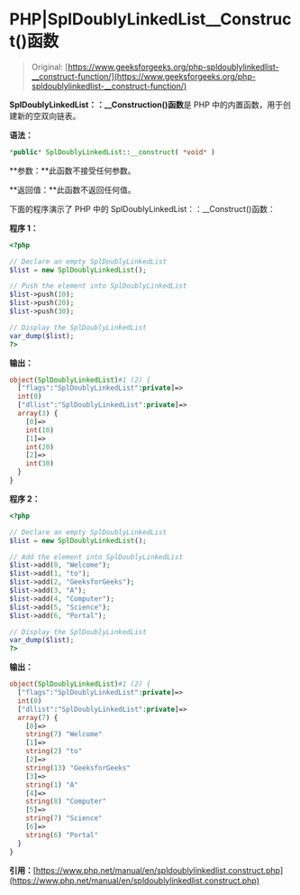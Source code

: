 # PHP|SplDoublyLinkedList__Construct()函数

> Original: [https://www.geeksforgeeks.org/php-spldoublylinkedlist-__construct-function/](https://www.geeksforgeeks.org/php-spldoublylinkedlist-__construct-function/)

**SplDoublyLinkedList：：__Construction()函数**是 PHP 中的内置函数，用于创建新的空双向链表。

**语法：**

```php
*public* SplDoublyLinkedList::__construct( *void* )
```

**参数：**此函数不接受任何参数。

**返回值：**此函数不返回任何值。

下面的程序演示了 PHP 中的 SplDoublyLinkedList：：__Construct()函数：

**程序 1：**

```php
<?php

// Declare an empty SplDoublyLinkedList 
$list = new SplDoublyLinkedList();

// Push the element into SplDoublyLinkedList
$list->push(10);
$list->push(20);
$list->push(30);

// Display the SplDoublyLinkedList
var_dump($list);
?>
```

**输出：**

```php
object(SplDoublyLinkedList)#1 (2) {
  ["flags":"SplDoublyLinkedList":private]=>
  int(0)
  ["dllist":"SplDoublyLinkedList":private]=>
  array(3) {
    [0]=>
    int(10)
    [1]=>
    int(20)
    [2]=>
    int(30)
  }
}

```

**程序 2：**

```php
<?php

// Declare an empty SplDoublyLinkedList 
$list = new SplDoublyLinkedList();

// Add the element into SplDoublyLinkedList
$list->add(0, "Welcome"); 
$list->add(1, "to"); 
$list->add(2, "GeeksforGeeks"); 
$list->add(3, "A"); 
$list->add(4, "Computer");
$list->add(5, "Science");
$list->add(6, "Portal");

// Display the SplDoublyLinkedList
var_dump($list);
?>
```

**输出：**

```php
object(SplDoublyLinkedList)#1 (2) {
  ["flags":"SplDoublyLinkedList":private]=>
  int(0)
  ["dllist":"SplDoublyLinkedList":private]=>
  array(7) {
    [0]=>
    string(7) "Welcome"
    [1]=>
    string(2) "to"
    [2]=>
    string(13) "GeeksforGeeks"
    [3]=>
    string(1) "A"
    [4]=>
    string(8) "Computer"
    [5]=>
    string(7) "Science"
    [6]=>
    string(6) "Portal"
  }
}

```

**引用：**[https://www.php.net/manual/en/spldoublylinkedlist.construct.php](https://www.php.net/manual/en/spldoublylinkedlist.construct.php)